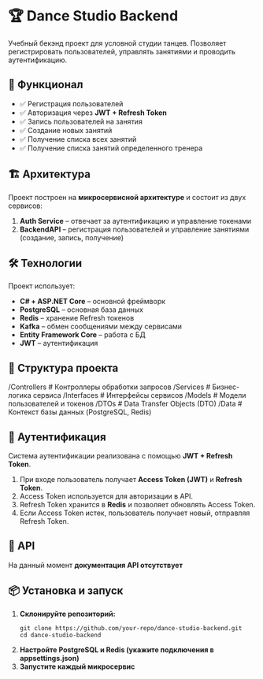 # 🏆 Dance Studio Backend

Учебный бекэнд проект для условной студии танцев. Позволяет регистрировать пользователей, управлять занятиями и проводить аутентификацию.

## 🚀 Функционал

- ✅ Регистрация пользователей  
- ✅ Авторизация через **JWT + Refresh Token**  
- ✅ Запись пользователей на занятия  
- ✅ Создание новых занятий  
- ✅ Получение списка всех занятий  
- ✅ Получение списка занятий определенного тренера  

## 🏗 Архитектура  

Проект построен на **микросервисной архитектуре** и состоит из двух сервисов:  

1. **Auth Service** – отвечает за аутентификацию и управление токенами  
2. **BackendAPI** – регистрация пользователей и управление занятиями (создание, запись, получение)  

## 🛠 Технологии  

Проект использует:  

- **C# + ASP.NET Core** – основной фреймворк  
- **PostgreSQL** – основная база данных  
- **Redis** – хранение Refresh токенов  
- **Kafka** – обмен сообщениями между сервисами  
- **Entity Framework Core** – работа с БД  
- **JWT** – аутентификация  

## 📂 Структура проекта  

/Controllers # Контроллеры обработки запросов 
/Services # Бизнес-логика сервиса 
/Interfaces # Интерфейсы сервисов 
/Models # Модели пользователей и токенов 
/DTOs # Data Transfer Objects (DTO) 
/Data # Контекст базы данных (PostgreSQL, Redis)

## 🔑 Аутентификация  

Система аутентификации реализована с помощью **JWT + Refresh Token**.  

1. При входе пользователь получает **Access Token (JWT)** и **Refresh Token**.  
2. Access Token используется для авторизации в API.  
3. Refresh Token хранится в **Redis** и позволяет обновлять Access Token.  
4. Если Access Token истек, пользователь получает новый, отправляя Refresh Token.  

## 📡 API  

На данный момент **документация API отсутствует**

## 📦 Установка и запуск  

1. **Склонируйте репозиторий:**  
   ```
   git clone https://github.com/your-repo/dance-studio-backend.git
   cd dance-studio-backend
2. **Настройте PostgreSQL и Redis (укажите подключения в appsettings.json)**
3. **Запустите каждый микросервис**

